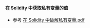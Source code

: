 #### 在 Solidity 中获取私有变量的值


- 参考 [在 Solidity 中破解私有变量.pdf](..%2F..%2Fstatic%2F%E5%9C%A8%20Solidity%20%E4%B8%AD%E7%A0%B4%E8%A7%A3%E7%A7%81%E6%9C%89%E5%8F%98%E9%87%8F.pdf)